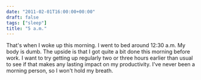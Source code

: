 ```yaml
---
date: "2011-02-01T16:00:00+00:00"
draft: false
tags: ["sleep"]
title: "5 a.m."
---
```

That's when I woke up this morning. I went to bed around 12:30 a.m. My body is dumb. The upside is that I got quite a bit done this morning before work. I want to try getting up regularly two or three hours earlier than usual to see if that makes any lasting impact on my productivity. I've never been a morning person, so I won't hold my breath.
